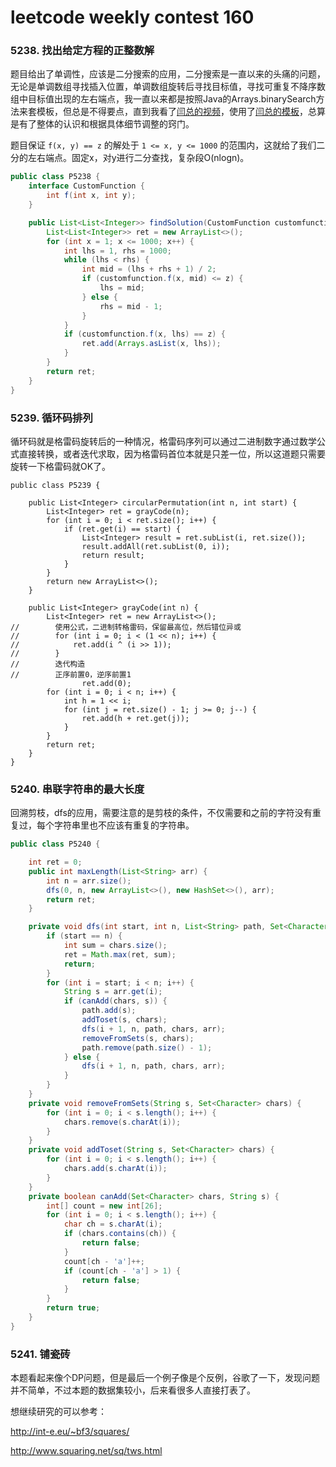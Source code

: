 # leetcode weekly contest 160

### 5238. 找出给定方程的正整数解

题目给出了单调性，应该是二分搜索的应用，二分搜索是一直以来的头痛的问题，无论是单调数组寻找插入位置，单调数组旋转后寻找目标值，寻找可重复不降序数组中目标值出现的左右端点，我一直以来都是按照Java的Arrays.binarySearch方法来套模板，但总是不得要点，直到我看了[闫总的视频](https://www.bilibili.com/video/av59202632)，使用了[闫总的模板](https://www.acwing.com/blog/content/31/)，总算是有了整体的认识和根据具体细节调整的窍门。

题目保证 `f(x, y) == z` 的解处于 `1 <= x, y <= 1000` 的范围内，这就给了我们二分的左右端点。固定x，对y进行二分查找，复杂段O(nlogn)。

```java
public class P5238 {
    interface CustomFunction {
        int f(int x, int y);
    }

    public List<List<Integer>> findSolution(CustomFunction customfunction, int z) {
        List<List<Integer>> ret = new ArrayList<>();
        for (int x = 1; x <= 1000; x++) {
            int lhs = 1, rhs = 1000;
            while (lhs < rhs) {
                int mid = (lhs + rhs + 1) / 2;
                if (customfunction.f(x, mid) <= z) {
                    lhs = mid;
                } else {
                    rhs = mid - 1;
                }
            }
            if (customfunction.f(x, lhs) == z) {
                ret.add(Arrays.asList(x, lhs));
            }
        }
        return ret;
    }
}
```

### 5239. 循环码排列

循环码就是格雷码旋转后的一种情况，格雷码序列可以通过二进制数字通过数学公式直接转换，或者迭代求取，因为格雷码首位本就是只差一位，所以这道题只需要旋转一下格雷码就OK了。

```
public class P5239 {

    public List<Integer> circularPermutation(int n, int start) {
        List<Integer> ret = grayCode(n);
        for (int i = 0; i < ret.size(); i++) {
            if (ret.get(i) == start) {
                List<Integer> result = ret.subList(i, ret.size());
                result.addAll(ret.subList(0, i));
                return result;
            }
        }
        return new ArrayList<>();
    }

    public List<Integer> grayCode(int n) {
        List<Integer> ret = new ArrayList<>();
//        使用公式，二进制转格雷码，保留最高位，然后错位异或
//        for (int i = 0; i < (1 << n); i++) {
//            ret.add(i ^ (i >> 1));
//        }
//        迭代构造
//        正序前置0，逆序前置1
				ret.add(0);
        for (int i = 0; i < n; i++) {
            int h = 1 << i;
            for (int j = ret.size() - 1; j >= 0; j--) {
                ret.add(h + ret.get(j));
            }
        }
        return ret;
    }
}
```

### 5240. 串联字符串的最大长度

回溯剪枝，dfs的应用，需要注意的是剪枝的条件，不仅需要和之前的字符没有重复过，每个字符串里也不应该有重复的字符串。

```java
public class P5240 {

    int ret = 0;
    public int maxLength(List<String> arr) {
        int n = arr.size();
        dfs(0, n, new ArrayList<>(), new HashSet<>(), arr);
        return ret;
    }

    private void dfs(int start, int n, List<String> path, Set<Character> chars, List<String> arr) {
        if (start == n) {
            int sum = chars.size();
            ret = Math.max(ret, sum);
            return;
        }
        for (int i = start; i < n; i++) {
            String s = arr.get(i);
            if (canAdd(chars, s)) {
                path.add(s);
                addToset(s, chars);
                dfs(i + 1, n, path, chars, arr);
                removeFromSets(s, chars);
                path.remove(path.size() - 1);
            } else {
                dfs(i + 1, n, path, chars, arr);
            }
        }
    }
    private void removeFromSets(String s, Set<Character> chars) {
        for (int i = 0; i < s.length(); i++) {
            chars.remove(s.charAt(i));
        }
    }
    private void addToset(String s, Set<Character> chars) {
        for (int i = 0; i < s.length(); i++) {
            chars.add(s.charAt(i));
        }
    }
    private boolean canAdd(Set<Character> chars, String s) {
        int[] count = new int[26];
        for (int i = 0; i < s.length(); i++) {
            char ch = s.charAt(i);
            if (chars.contains(ch)) {
                return false;
            }
            count[ch - 'a']++;
            if (count[ch - 'a'] > 1) {
                return false;
            }
        }
        return true;
    }
}
```

### 5241. 铺瓷砖

本题看起来像个DP问题，但是最后一个例子像是个反例，谷歌了一下，发现问题并不简单，不过本题的数据集较小，后来看很多人直接打表了。

想继续研究的可以参考：

http://int-e.eu/~bf3/squares/

http://www.squaring.net/sq/tws.html